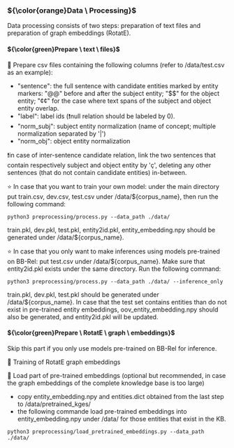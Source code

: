 ### ${\color{orange}Data \ Processing}$

Data processing consists of two steps: preparation of text files and preparation of graph embeddings (RotatE).

#### ${\color{green}Prepare \ text \ files}$

🔴 Prepare csv files containing the following columns (refer to /data/test.csv as an example):

- "sentence": the full sentence with candidate entities marked by entity markers: "@@" before and after the subject entity; "$$" for the object entity; "¢¢" for the case where text spans of the subject and object entity overlap.
- "label": label ids (❗null relation should be labeled by 0).
- "norm_subj": subject entity normalization (name of concept; multiple normalization separated by '|')
- "norm_obj": object entity normalization

❗in case of inter-sentence candidate relation, link the two sentences that contain respectively subject and object entity by 'ç', deleting any other sentences (that do not contain candidate entities) in-between. 

⭐ In case that you want to train your own model: under the main directory put train.csv, dev.csv, test.csv under /data/${corpus_name}, then run the following command:
```
python3 preprocessing/process.py --data_path ./data/
```
train.pkl, dev.pkl, test.pkl, entity2id.pkl, entity_embedding.npy should be generated under /data/${corpus_name}. 

⭐ In case that you only want to make inferences using models pre-trained on BB-Rel: put test.csv under /data/${corpus_name}. Make sure that entity2id.pkl exists under the same directory. Run the following command:
```
python3 preprocessing/process.py --data_path ./data/ --inference_only
```
train.pkl, dev.pkl, test.pkl should be generated under /data/${corpus_name}. In case that the test set contains entities than do not exist in pre-trained entity embeddings, oov_entity_embedding.npy should also be generated, and entity2id.pkl will be updated.


#### ${\color{green}Prepare \ RotatE \ graph \ embeddings}$

Skip this part if you only use models pre-trained on BB-Rel for inference.

🔴 Training of RotatE graph embeddings

🔴 Load part of pre-trained embeddings (optional but recommended, in case the graph embeddings of the complete knowledge base is too large)

- copy entity_embedding.npy and entities.dict obtained from the last step to /data/pretrained_kges/
- the following commande load pre-trained embeddings into entity_embedding.npy under /data/ for those entities that exist in the KB. 
```
python3 preprocessing/load_pretrained_embeddings.py --data_path ./data/
```
